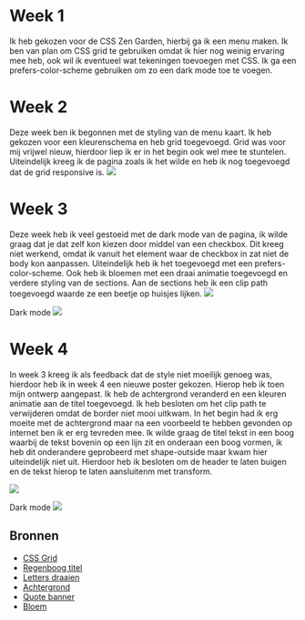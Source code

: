 # Week 1

Ik heb gekozen voor de CSS Zen Garden, hierbij ga ik een menu maken. Ik ben van plan om CSS grid te gebruiken omdat ik hier nog weinig ervaring mee heb, ook wil ik eventueel wat tekeningen toevoegen met CSS. Ik ga een prefers-color-scheme gebruiken om zo een dark mode toe te voegen.

# Week 2
Deze week ben ik begonnen met de styling van de menu kaart. Ik heb gekozen voor een kleurenschema en heb grid toegevoegd. Grid was voor mij vrijwel nieuw, hierdoor liep ik er in het begin ook wel mee te stuntelen. Uiteindelijk kreeg ik de pagina zoals ik het wilde en heb ik nog toegevoegd dat de grid responsive is. 
<img src="https://github.com/marloestacx/menu/blob/main/images/week2.png">

# Week 3
Deze week heb ik veel gestoeid met de dark mode van de pagina, ik wilde graag dat je dat zelf kon kiezen door middel van een checkbox. Dit kreeg niet werkend, omdat ik vanuit het element waar de checkbox in zat niet de body kon aanpassen. Uiteindelijk heb ik het toegevoegd met een prefers-color-scheme. Ook heb ik bloemen met een draai animatie toegevoegd en verdere styling van de sections. Aan de sections heb ik een clip path toegevoegd waarde ze een beetje op huisjes lijken. 
<img src="https://github.com/marloestacx/menu/blob/main/images/week3.1.png">

Dark mode
<img src="https://github.com/marloestacx/menu/blob/main/images/week3.png">

# Week 4
In week 3 kreeg ik als feedback dat de style niet moeilijk genoeg was, hierdoor heb ik in week 4 een nieuwe poster gekozen. Hierop heb ik toen mijn ontwerp aangepast. Ik heb de achtergrond veranderd en een kleuren animatie aan de titel toegevoegd. Ik heb besloten om het clip path te verwijderen omdat de border niet mooi uitkwam. In het begin had ik erg moeite met de achtergrond maar na een voorbeeld te hebben gevonden op internet ben ik er erg tevreden mee. Ik wilde graag de titel tekst in een boog waarbij de tekst bovenin op een lijn zit en onderaan een boog vormen, ik heb dit onderandere geprobeerd met shape-outside maar kwam hier uiteindelijk niet uit. Hierdoor heb ik besloten om de header te laten buigen en de tekst hierop te laten aansluitenm met transform.

<img src="https://github.com/marloestacx/menu/blob/main/images/week4.png">

Dark mode
<img src="https://github.com/marloestacx/menu/blob/main/images/week4.1.png">

## Bronnen
* [CSS Grid](https://css-tricks.com/snippets/css/complete-guide-grid/)
* [Regenboog titel](https://codepen.io/shooft/pen/eYBdvey)
* [Letters draaien](https://www.w3schools.com/css/css3_2dtransforms.asp)
* [Achtergrond](https://bootcamp.uxdesign.cc/use-css-gradients-for-background-gradient-images-dc98c2b7848a)
* [Quote banner](https://codepen.io/shooft/pen/xxROeKW)
* [Bloem](https://codepen.io/maximakymenko/pen/povexGY)
